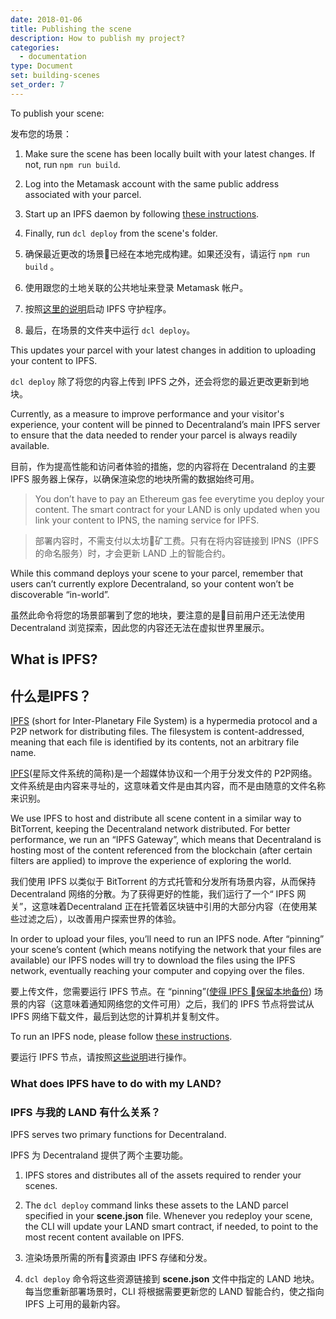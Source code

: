 ```yaml
---
date: 2018-01-06
title: Publishing the scene
description: How to publish my project?
categories:
  - documentation
type: Document
set: building-scenes
set_order: 7
---
```

To publish your scene:

发布您的场景：

1. Make sure the scene has been locally built with your latest changes. If not, run `npm run build`.
2. Log into the Metamask account with the same public address associated with your parcel.
3. Start up an IPFS daemon by following [these instructions](https://ipfs.io/docs/getting-started/).
4. Finally, run `dcl deploy` from the scene's folder.

5. 确保最近更改的场景已经在本地完成构建。如果还没有，请运行 `npm run build` 。
6. 使用跟您的土地关联的公共地址来登录 Metamask 帐户。
7. 按照[这里的说明](https://ipfs.io/docs/getting-started/)启动 IPFS 守护程序。
8. 最后，在场景的文件夹中运行 `dcl deploy`。


This updates your parcel with your latest changes in addition to uploading your content to IPFS. 

`dcl deploy` 除了将您的内容上传到 IPFS 之外，还会将您的最近更改更新到地块。

Currently, as a measure to improve performance and your visitor's experience, your content will be pinned to Decentraland’s main IPFS server to ensure that the data needed to render your parcel is always readily available.

目前，作为提高性能和访问者体验的措施，您的内容将在 Decentraland 的主要 IPFS 服务器上保存，以确保渲染您的地块所需的数据始终可用。

> You don’t have to pay an Ethereum gas fee everytime you deploy your content. The smart contract for your LAND is only updated when you link your content to IPNS, the naming service for IPFS.

> 部署内容时，不需支付以太坊矿工费。只有在将内容链接到 IPNS（IPFS 的命名服务）时，才会更新 LAND 上的智能合约。

While this command deploys your scene to your parcel, remember that users can’t currently explore Decentraland, so your content won’t be discoverable “in-world”.

虽然此命令将您的场景部署到了您的地块，要注意的是目前用户还无法使用 Decentraland 浏览探索，因此您的内容还无法在虚拟世界里展示。

## What is IPFS?

## 什么是IPFS？

[IPFS](https://ipfs.io/) (short for Inter-Planetary File System) is a hypermedia protocol and a P2P network for distributing files. The filesystem is content-addressed, meaning that each file is identified by its contents, not an arbitrary file name.

[IPFS](https://ipfs.io/)(星际文件系统的简称)是一个超媒体协议和一个用于分发文件的 P2P网络。文件系统是由内容来寻址的，这意味着文件是由其内容，而不是由随意的文件名称来识别。

We use IPFS to host and distribute all scene content in a similar way to BitTorrent, keeping the Decentraland network distributed. For better performance, we run an “IPFS Gateway”, which means that Decentraland is hosting most of the content referenced from the blockchain (after certain filters are applied) to improve the experience of exploring the world.

我们使用 IPFS 以类似于 BitTorrent 的方式托管和分发所有场景内容，从而保持Decentraland 网络的分散。为了获得更好的性能，我们运行了一个“ IPFS 网关”，这意味着Decentraland 正在托管着区块链中引用的大部分内容（在使用某些过滤之后），以改善用户探索世界的体验。

In order to upload your files, you’ll need to run an IPFS node. After “pinning” your scene’s content (which means notifying the network that your files are available) our IPFS nodes will try to download the files using the IPFS network, eventually reaching your computer and copying over the files.

要上传文件，您需要运行 IPFS 节点。在 “pinning”([使得 IPFS 保留本地备份](https://ipfs.io/ipfs/QmNZiPk974vDsPmQii3YbrMKfi12KTSNM7XMiYyiea4VYZ/example#/ipfs/QmRFTtbyEp3UaT67ByYW299Suw7HKKnWK6NJMdNFzDjYdX/pinning/readme.md)) 场景的内容（这意味着通知网络您的文件可用）之后，我们的 IPFS 节点将尝试从 IPFS 网络下载文件，最后到达您的计算机并复制文件。

To run an IPFS node, please follow [these instructions](https://ipfs.io/docs/getting-started/).

要运行 IPFS 节点，请按照[这些说明](https://ipfs.io/docs/getting-started/)进行操作。

### What does IPFS have to do with my LAND?

### IPFS 与我的 LAND 有什么关系？

IPFS serves two primary functions for Decentraland.

IPFS 为 Decentraland 提供了两个主要功能。

1. IPFS stores and distributes all of the assets required to render your scenes.

2. The `dcl deploy` command links these assets to the LAND parcel specified in your **scene.json** file. Whenever you redeploy your scene, the CLI will update your LAND smart contract, if needed, to point to the most recent content available on IPFS.

1. 渲染场景所需的所有资源由 IPFS 存储和分发。

2. `dcl deploy` 命令将这些资源链接到 **scene.json** 文件中指定的 LAND 地块。每当您重新部署场景时，CLI 将根据需要更新您的 LAND 智能合约，使之指向 IPFS 上可用的最新内容。